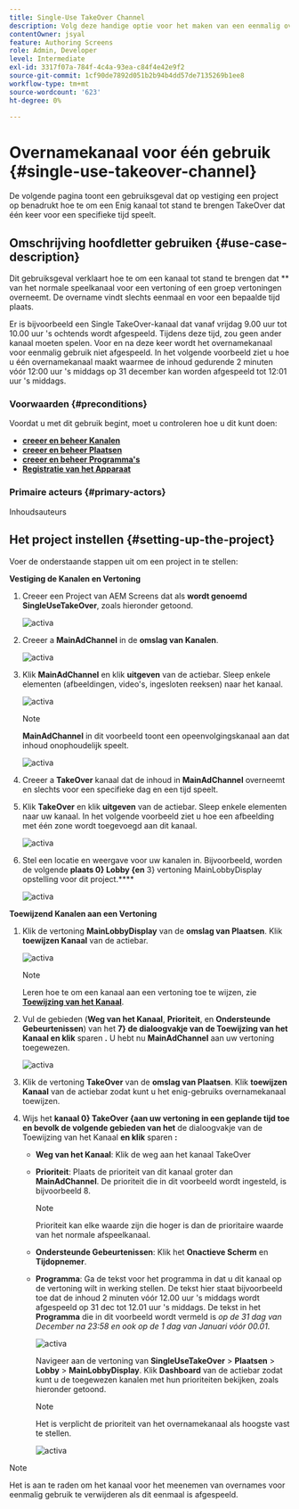```yaml
---
title: Single-Use TakeOver Channel
description: Volg deze handige optie voor het maken van een eenmalig overnamekanaal.
contentOwner: jsyal
feature: Authoring Screens
role: Admin, Developer
level: Intermediate
exl-id: 3317f07a-784f-4c4a-93ea-c84f4e42e9f2
source-git-commit: 1cf90de7892d051b2b94b4dd57de7135269b1ee8
workflow-type: tm+mt
source-wordcount: '623'
ht-degree: 0%

---
```


# Overnamekanaal voor één gebruik {#single-use-takeover-channel}

De volgende pagina toont een gebruiksgeval dat op vestiging een project op benadrukt hoe te om een Enig kanaal tot stand te brengen TakeOver dat één keer voor een specifieke tijd speelt.

## Omschrijving hoofdletter gebruiken {#use-case-description}

Dit gebruiksgeval verklaart hoe te om een kanaal tot stand te brengen dat ** van het normale speelkanaal voor een vertoning of een groep vertoningen overneemt. De overname vindt slechts eenmaal en voor een bepaalde tijd plaats.

Er is bijvoorbeeld een Single TakeOver-kanaal dat vanaf vrijdag 9.00 uur tot 10.00 uur &#39;s ochtends wordt afgespeeld. Tijdens deze tijd, zou geen ander kanaal moeten spelen. Voor en na deze keer wordt het overnamekanaal voor eenmalig gebruik niet afgespeeld. In het volgende voorbeeld ziet u hoe u één overnamekanaal maakt waarmee de inhoud gedurende 2 minuten vóór 12:00 uur &#39;s middags op 31 december kan worden afgespeeld tot 12:01 uur &#39;s middags.

### Voorwaarden {#preconditions}

Voordat u met dit gebruik begint, moet u controleren hoe u dit kunt doen:

* **[creeer en beheer Kanalen](managing-channels.md)**
* **[creeer en beheer Plaatsen](managing-locations.md)**
* **[creeer en beheer Programma&#39;s](managing-schedules.md)**
* **[Registratie van het Apparaat](device-registration.md)**

### Primaire acteurs {#primary-actors}

Inhoudsauteurs

## Het project instellen {#setting-up-the-project}

Voer de onderstaande stappen uit om een project in te stellen:

**Vestiging de Kanalen en Vertoning**

1. Creeer een Project van AEM Screens dat als **wordt genoemd SingleUseTakeOver**, zoals hieronder getoond.

   ![ activa ](assets/single-takeover1.png)

1. Creeer a **MainAdChannel** in de **omslag van Kanalen**.

   ![ activa ](assets/single-takeover2.png)

1. Klik **MainAdChannel** en klik **uitgeven** van de actiebar. Sleep enkele elementen (afbeeldingen, video&#39;s, ingesloten reeksen) naar het kanaal.

   ![ activa ](assets/single-takeover2.png)


   >[!NOTE]
   >**MainAdChannel** in dit voorbeeld toont een opeenvolgingskanaal aan dat inhoud onophoudelijk speelt.

   ![ activa ](assets/single-takeover3.png)

1. Creeer a **TakeOver** kanaal dat de inhoud in **MainAdChannel** overneemt en slechts voor een specifieke dag en een tijd speelt.

1. Klik **TakeOver** en klik **uitgeven** van de actiebar. Sleep enkele elementen naar uw kanaal. In het volgende voorbeeld ziet u hoe een afbeelding met één zone wordt toegevoegd aan dit kanaal.

   ![ activa ](assets/single-takeover4.png)

1. Stel een locatie en weergave voor uw kanalen in. Bijvoorbeeld, worden de volgende **plaats 0} Lobby {en** 3} vertoning MainLobbyDisplay opstelling voor dit project.****

   ![ activa ](assets/single-takeover5.png)

**Toewijzend Kanalen aan een Vertoning**

1. Klik de vertoning **MainLobbyDisplay** van de **omslag van Plaatsen**. Klik **toewijzen Kanaal** van de actiebar.

   ![ activa ](assets/single-takeover6.png)

   >[!NOTE]
   >Leren hoe te om een kanaal aan een vertoning toe te wijzen, zie **[Toewijzing van het Kanaal](channel-assignment.md)**.

1. Vul de gebieden (**Weg van het Kanaal**, **Prioriteit**, en **Ondersteunde Gebeurtenissen**) van het **7} de dialoogvakje van de Toewijzing van het Kanaal en klik** sparen **.** U hebt nu **MainAdChannel** aan uw vertoning toegewezen.

   ![ activa ](assets/single-takeover7.png)

1. Klik de vertoning **TakeOver** van de **omslag van Plaatsen**. Klik **toewijzen Kanaal** van de actiebar zodat kunt u het enig-gebruiks overnamekanaal toewijzen.

1. Wijs het **kanaal 0} TakeOver {aan uw vertoning in een geplande tijd toe en bevolk de volgende gebieden van het** de dialoogvakje van de Toewijzing van het Kanaal **en klik** sparen **:**

   * **Weg van het Kanaal**: Klik de weg aan het kanaal TakeOver
   * **Prioriteit**: Plaats de prioriteit van dit kanaal groter dan **MainAdChannel**. De prioriteit die in dit voorbeeld wordt ingesteld, is bijvoorbeeld 8.

     >[!NOTE]
     >Prioriteit kan elke waarde zijn die hoger is dan de prioritaire waarde van het normale afspeelkanaal.
   * **Ondersteunde Gebeurtenissen**: Klik het **Onactieve Scherm** en **Tijdopnemer**.
   * **Programma**: Ga de tekst voor het programma in dat u dit kanaal op de vertoning wilt in werking stellen. De tekst hier staat bijvoorbeeld toe dat de inhoud 2 minuten vóór 12.00 uur &#39;s middags wordt afgespeeld op 31 dec tot 12.01 uur &#39;s middags.
De tekst in het **Programma** die in dit voorbeeld wordt vermeld is *op de 31 dag van December na 23:58 en ook op de 1 dag van Januari vóór 00.01*.

     ![ activa ](assets/single-takeover8.png)

     Navigeer aan de vertoning van **SingleUseTakeOver** > **Plaatsen** > **Lobby** > **MainLobbyDisplay**. Klik **Dashboard** van de actiebar zodat kunt u de toegewezen kanalen met hun prioriteiten bekijken, zoals hieronder getoond.

     >[!NOTE]
     >Het is verplicht de prioriteit van het overnamekanaal als hoogste vast te stellen.

     ![ activa ](assets/single-takeover9.png)

>[!NOTE]
>
>Het is aan te raden om het kanaal voor het meenemen van overnames voor eenmalig gebruik te verwijderen als dit eenmaal is afgespeeld.
